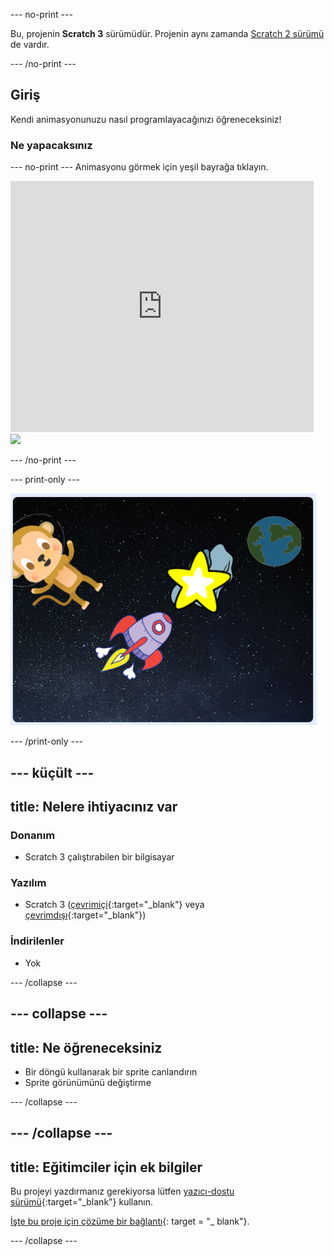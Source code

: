 \--- no-print \---

Bu, projenin **Scratch 3** sürümüdür. Projenin aynı zamanda [Scratch 2 sürümü](https://projects.raspberrypi.org/en/projects/lost-in-space-scratch2) de vardır.

\--- /no-print \---

## Giriş

Kendi animasyonunuzu nasıl programlayacağınızı öğreneceksiniz!

### Ne yapacaksınız

\--- no-print \--- Animasyonu görmek için yeşil bayrağa tıklayın.

<div class="scratch-preview">
  <iframe allowtransparency="true" width="485" height="402" src="https://scratch.mit.edu/projects/embed/276873231/?autostart=false" frameborder="0" scrolling="no"></iframe>
  <img src="images/space-final.png">
</div>

\--- /no-print \---

\--- print-only \---

![Tamamlanmış proje](images/showcase_static.png)

\--- /print-only \---

## \--- küçült \---

## title: Nelere ihtiyacınız var

### Donanım

+ Scratch 3 çalıştırabilen bir bilgisayar

### Yazılım

+ Scratch 3 ([çevrimiçi](http://rpf.io/scratchon){:target="_blank"} veya [çevrimdışı](http://rpf.io/scratchoff){:target="_blank"})

### İndirilenler

+ Yok

\--- /collapse \---

## \--- collapse \---

## title: Ne öğreneceksiniz

+ Bir döngü kullanarak bir sprite canlandırın
+ Sprite görünümünü değiştirme

\--- /collapse \---

## \--- /collapse \---

## title: Eğitimciler için ek bilgiler

Bu projeyi yazdırmanız gerekiyorsa lütfen [yazıcı-dostu sürümü](https://projects.raspberrypi.org/en/projects/lost-in-space/print){:target="_blank"} kullanın.

[İşte bu proje için çözüme bir bağlantı](http://rpf.io/p/en/lost-in-space-get){: target = "_ blank"}.

\--- /collapse \---